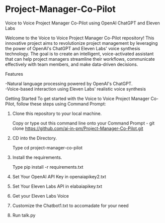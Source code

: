# Project-Manager-Co-Pilot
Voice to Voice Project Manager Co-Pilot using OpenAI ChatGPT and Eleven Labs

Welcome to the Voice to Voice Project Manager Co-Pilot repository! This innovative project aims to revolutionize project management by leveraging the power of OpenAI's ChatGPT and Eleven Labs' voice synthesis technology. The goal is to create an intelligent, voice-activated assistant that can help project managers streamline their workflows, communicate effectively with team members, and make data-driven decisions.

Features

-Natural language processing powered by OpenAI's ChatGPT.  
-Voice-based interaction using Eleven Labs' realistic voice synthesis

Getting Started
To get started with the Voice to Voice Project Manager Co-Pilot, follow these steps using Command Prompt:

1. Clone this repository to your local machine.
   
   Copy or type out this command line onto your Command Prompt - git clone https://github.com/ai-in-pm/Project-Manager-Co-Pilot.git

3. CD into the Directory.
   
   Type cd project-manager-co-pilot

5. Install the requirements.
   
   Type pip install -r requirements.txt

7. Set Your OpenAI API Key in openaiapikey2.txt

8. Set Your Eleven Labs API in elabaiapikey.txt

9. Get your Eleven Labs Voice

10. Customize the Chatbot1.txt to accomadate for your need

11. Run talk.py
